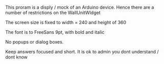 This proram is a disply / mock of an Arduino device. Hence there are a number of restrictions on the WallUnitWIdget

The screen size is fixed to  width = 240 and height of 360

The font is to FreeSans 9pt, with bold and italic 

No popups or dialog boxes.

Keep answers focused and short. It is ok to admin you dont understand / dont know
